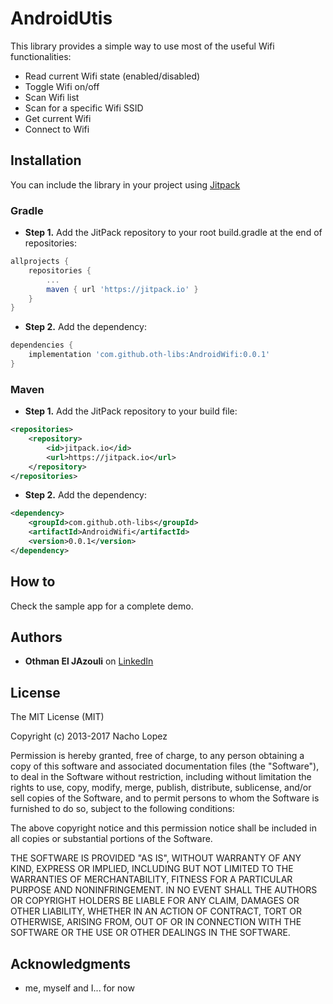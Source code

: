 # AndroidUtis

This library provides a simple way to use most of the useful Wifi functionalities:

* Read current Wifi state (enabled/disabled)
* Toggle Wifi on/off
* Scan Wifi list
* Scan for a specific Wifi SSID
* Get current Wifi
* Connect to Wifi


## Installation

You can include the library in your project using [Jitpack](https://jitpack.io)

### Gradle
* **Step 1.** Add the JitPack repository to your root build.gradle at the end of repositories:

```groovy
allprojects {
	repositories {
		...
		maven { url 'https://jitpack.io' }
	}
}
```

* **Step 2.** Add the dependency:

```groovy
dependencies {
	implementation 'com.github.oth-libs:AndroidWifi:0.0.1'
}
```

### Maven
* **Step 1.** Add the JitPack repository to your build file:

```xml
<repositories>
	<repository>
	    <id>jitpack.io</id>
	    <url>https://jitpack.io</url>
	</repository>
</repositories>
```

* **Step 2.** Add the dependency:

```xml
<dependency>
    <groupId>com.github.oth-libs</groupId>
    <artifactId>AndroidWifi</artifactId>
    <version>0.0.1</version>
</dependency>
```


## How to
Check the sample app for a complete demo.


## Authors

* **Othman El JAzouli** on [LinkedIn](https://www.linkedin.com/in/eljazouliothman/)

## License

The MIT License (MIT)

Copyright (c) 2013-2017 Nacho Lopez

Permission is hereby granted, free of charge, to any person obtaining a copy of this software and associated documentation files (the "Software"), to deal in the Software without restriction, including without limitation the rights to use, copy, modify, merge, publish, distribute, sublicense, and/or sell copies of the Software, and to permit persons to whom the Software is furnished to do so, subject to the following conditions:

The above copyright notice and this permission notice shall be included in all copies or substantial portions of the Software.

THE SOFTWARE IS PROVIDED "AS IS", WITHOUT WARRANTY OF ANY KIND, EXPRESS OR IMPLIED, INCLUDING BUT NOT LIMITED TO THE WARRANTIES OF MERCHANTABILITY, FITNESS FOR A PARTICULAR PURPOSE AND NONINFRINGEMENT. IN NO EVENT SHALL THE AUTHORS OR COPYRIGHT HOLDERS BE LIABLE FOR ANY CLAIM, DAMAGES OR OTHER LIABILITY, WHETHER IN AN ACTION OF CONTRACT, TORT OR OTHERWISE, ARISING FROM, OUT OF OR IN CONNECTION WITH THE SOFTWARE OR THE USE OR OTHER DEALINGS IN THE SOFTWARE.

## Acknowledgments

* me, myself and I... for now
